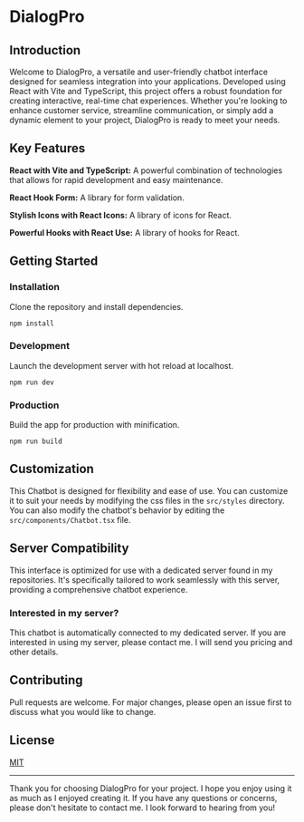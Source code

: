 # DialogPro


## Introduction
Welcome to DialogPro, a versatile and user-friendly chatbot interface designed for seamless integration into your applications. Developed using React with Vite and TypeScript, this project offers a robust foundation for creating interactive, real-time chat experiences. Whether you're looking to enhance customer service, streamline communication, or simply add a dynamic element to your project, DialogPro is ready to meet your needs.


## Key Features
**React with Vite and TypeScript:** A powerful combination of technologies that allows for rapid development and easy maintenance.


**React Hook Form:** A library for form validation.

**Stylish Icons with React Icons:** A library of icons for React.

**Powerful Hooks with React Use:** A library of hooks for React.

## Getting Started

### Installation
Clone the repository and install dependencies.

```
npm install
```

### Development
Launch the development server with hot reload at localhost.

```
npm run dev
```

### Production
Build the app for production with minification.

```
npm run build
```

## Customization
This Chatbot is designed for flexibility and ease of use. You can customize it to suit your needs by modifying the css files in the `src/styles` directory. You can also modify the chatbot's behavior by editing the `src/components/Chatbot.tsx` file.

## Server Compatibility
This interface is optimized for use with a dedicated server found in my repositories. It's specifically tailored to work seamlessly with this server, providing a comprehensive chatbot experience.

### Interested in my server?
This chatbot is automatically connected to my dedicated server. If you are interested in using my server, please contact me. I will send you pricing and other details.

## Contributing
Pull requests are welcome. For major changes, please open an issue first to discuss what you would like to change.

## License
[MIT](https://choosealicense.com/licenses/mit/)


___
Thank you for choosing DialogPro for your project. I hope you enjoy using it as much as I enjoyed creating it. If you have any questions or concerns, please don't hesitate to contact me. I look forward to hearing from you!
